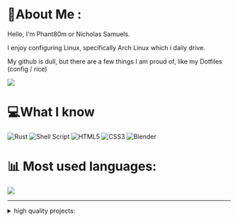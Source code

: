 # 💫About Me :
Hello, I'm Phant80m or Nicholas Samuels.

I enjoy configuring Linux, specifically Arch Linux which i daily drive.

My github is dull, but there are a few things I am proud of, like my Dotfiles (config / rice)


[![](https://visitcount.itsvg.in/api?id=Phant80m&icon=4&color=6)](https://visitcount.itsvg.in)
# 💻What I know 
![Rust](https://img.shields.io/badge/rust-%23000000.svg?style=for-the-badge&logo=rust&logoColor=white) ![Shell Script](https://img.shields.io/badge/shell_script-%23121011.svg?style=for-the-badge&logo=gnu-bash&logoColor=white) ![HTML5](https://img.shields.io/badge/html5-%23E34F26.svg?style=for-the-badge&logo=html5&logoColor=white) ![CSS3](https://img.shields.io/badge/css3-%231572B6.svg?style=for-the-badge&logo=css3&logoColor=white) ![Blender](https://img.shields.io/badge/blender-%23F5792A.svg?style=for-the-badge&logo=blender&logoColor=white)
# 📊 Most used languages:
![](https://github-readme-stats.vercel.app/api/top-langs/?username=Phant80m&theme=swift&hide_border=false&include_all_commits=true&count_private=false&layout=compact)

---

<details>
  <summary>high quality projects:</summary>
 <details>
  <summary>Checkmate Shell</summary>
  simple shell written in rust with path support!
  ![]()
 </details>
  
</details>
